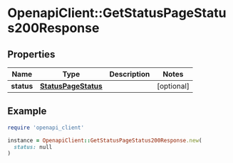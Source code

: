 # OpenapiClient::GetStatusPageStatus200Response

## Properties

| Name | Type | Description | Notes |
| ---- | ---- | ----------- | ----- |
| **status** | [**StatusPageStatus**](StatusPageStatus.md) |  | [optional] |

## Example

```ruby
require 'openapi_client'

instance = OpenapiClient::GetStatusPageStatus200Response.new(
  status: null
)
```


